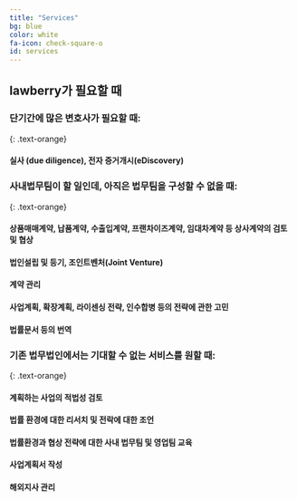 ```yaml
---
title: "Services"
bg: blue
color: white
fa-icon: check-square-o
id: services
---
```


## **lawberry가 필요할 때**

### **단기간에 많은 변호사가 필요할 때:**
{: .text-orange}

#### 실사 (due diligence), 전자 증거개시(eDiscovery)

### **사내법무팀이 할 일인데, 아직은 법무팀을 구성할 수 없을 때:**
{: .text-orange}

#### 상품매매계약, 납품계약, 수출입계약, 프랜차이즈계약, 임대차계약 등 상사계약의 검토 및 협상

#### 법인설립 및 등기, 조인트벤처(Joint Venture)

#### 계약 관리

#### 사업계획, 확장계획, 라이센싱 전략, 인수합병 등의 전략에 관한 고민

#### 법률문서 등의 번역

### **기존 법무법인에서는 기대할 수 없는 서비스를 원할 때:**
{: .text-orange}

#### 계획하는 사업의 적법성 검토

#### 법률 환경에 대한 리서치 및 전락에 대한 조언

#### 법률환경과 협상 전략에 대한 사내 법무팀 및 영업팀 교육

#### 사업계획서 작성

#### 해외지사 관리
